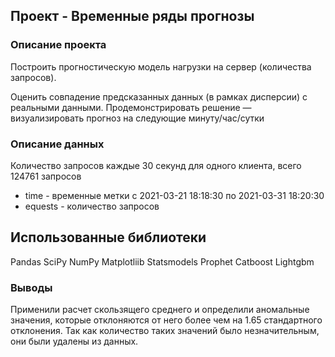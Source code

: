 ## Проект - Временные ряды прогнозы
### Описание проекта

Построить прогностическую модель нагрузки на сервер (количества запросов).

Оценить совпадение предсказанных данных (в рамках дисперсии) с реальными данными.
Продемонстрировать решение — визуализировать прогноз на следующие минуту/час/сутки

### Описание данных

Количество запросов каждые 30 секунд для одного клиента, всего 124761 запросов

* time - временные метки с 2021-03-21 18:18:30 по 2021-03-31 18:20:30 
* equests - количество запросов

## Использованные библиотеки  
Pandas SciPy NumPy Matplotliib Statsmodels Prophet Catboost Lightgbm

### Выводы
Применили расчет скользящего среднего и определили аномальные значения, которые отклоняются от него более чем на 1.65 стандартного отклонения. Так как количество таких значений было незначительным, они были удалены из данных.

